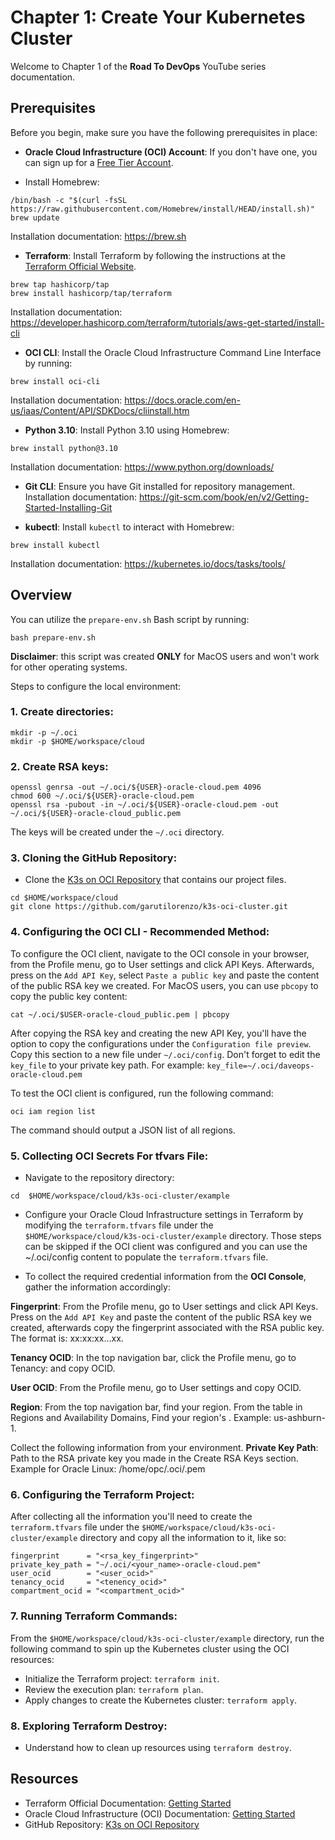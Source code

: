# Chapter 1: Create Your Kubernetes Cluster

Welcome to Chapter 1 of the **Road To DevOps** YouTube series documentation.
## Prerequisites

Before you begin, make sure you have the following prerequisites in place:

- **Oracle Cloud Infrastructure (OCI) Account**: If you don't have one, you can sign up for a [Free Tier Account](https://www.oracle.com/cloud/free/).

- Install Homebrew:
```
/bin/bash -c "$(curl -fsSL https://raw.githubusercontent.com/Homebrew/install/HEAD/install.sh)"
brew update
```
Installation documentation: https://brew.sh

- **Terraform**: Install Terraform by following the instructions at the [Terraform Official Website](https://www.terraform.io).
```
brew tap hashicorp/tap
brew install hashicorp/tap/terraform
```
Installation documentation: https://developer.hashicorp.com/terraform/tutorials/aws-get-started/install-cli

- **OCI CLI**: Install the Oracle Cloud Infrastructure Command Line Interface by running:
```
brew install oci-cli
```
Installation documentation: https://docs.oracle.com/en-us/iaas/Content/API/SDKDocs/cliinstall.htm

- **Python 3.10**: Install Python 3.10 using Homebrew:
```
brew install python@3.10
```
Installation documentation: https://www.python.org/downloads/

- **Git CLI**: Ensure you have Git installed for repository management.
Installation documentation: https://git-scm.com/book/en/v2/Getting-Started-Installing-Git

- **kubectl**: Install `kubectl` to interact with Homebrew:
```
brew install kubectl
```
Installation documentation: https://kubernetes.io/docs/tasks/tools/
## Overview

You can utilize the `prepare-env.sh` Bash script by running:
```
bash prepare-env.sh
```
**Disclaimer**: this script was created **ONLY** for MacOS users and won't work for other operating systems.

Steps to configure the local environment:
### 1. **Create directories**:
```
mkdir -p ~/.oci
mkdir -p $HOME/workspace/cloud
```

### 2. **Create RSA keys**:
```
openssl genrsa -out ~/.oci/${USER}-oracle-cloud.pem 4096
chmod 600 ~/.oci/${USER}-oracle-cloud.pem
openssl rsa -pubout -in ~/.oci/${USER}-oracle-cloud.pem -out ~/.oci/${USER}-oracle-cloud_public.pem
```
The keys will be created under the `~/.oci` directory.

### 3. **Cloning the GitHub Repository**:
 - Clone the [K3s on OCI Repository](https://github.com/garutilorenzo/k3s-oci-cluster.git) that contains our project files.
```
cd $HOME/workspace/cloud
git clone https://github.com/garutilorenzo/k3s-oci-cluster.git
```
### 4. **Configuring the OCI CLI - Recommended Method**:
To configure the OCI client, navigate to the OCI console in your browser, from the Profile menu, go to User settings and click API Keys.
Afterwards, press on the `Add API Key`, select `Paste a public key` and paste the content of the public RSA key we created.
For MacOS users, you can use `pbcopy` to copy the public key content:
```
cat ~/.oci/$USER-oracle-cloud_public.pem | pbcopy
```

After copying the RSA key and creating the new API Key, you'll have the option to copy the configurations under the `Configuration file preview`.
Copy this section to a new file under `~/.oci/config`. Don't forget to edit the `key_file` to your private key path.
For example:
`key_file=~/.oci/daveops-oracle-cloud.pem`

To test the OCI client is configured, run the following command:
```
oci iam region list
```

The command should output a JSON list of all regions.

### 5. **Collecting OCI Secrets For tfvars File**:
 - Navigate to the repository directory:
```
cd  $HOME/workspace/cloud/k3s-oci-cluster/example
```
 - Configure your Oracle Cloud Infrastructure settings in Terraform by modifying the `terraform.tfvars` file under the `$HOME/workspace/cloud/k3s-oci-cluster/example` directory.
Those steps can be skipped if the OCI client was configured and you can use the ~/.oci/config content to populate the `terraform.tfvars` file.

- To collect the required credential information from the **OCI Console**, gather the information accordingly:

**Fingerprint**: <fingerprint>
From the Profile menu, go to User settings and click API Keys.
Press on the `Add API Key` and paste the content of the public RSA key we created, afterwards copy the fingerprint associated with the RSA public key. 
The format is: xx:xx:xx...xx.

**Tenancy OCID**: <tenancy-ocid>
In the top navigation bar, click the Profile menu, go to Tenancy: <your-tenancy> and copy OCID.

**User OCID**: <user-ocid>
From the Profile menu, go to User settings and copy OCID.

**Region**: <region-identifier>
From the top navigation bar, find your region.
From the table in Regions and Availability Domains, Find your region's <region-identifier>. Example: us-ashburn-1.

Collect the following information from your environment.
**Private Key Path**: <rsa-private-key-path>
Path to the RSA private key you made in the Create RSA Keys section.
Example for Oracle Linux: /home/opc/.oci/<your-rsa-key-name>.pem

### 6. **Configuring the Terraform Project**:
After collecting all the information you'll need to create the `terraform.tfvars` file under the `$HOME/workspace/cloud/k3s-oci-cluster/example` directory and copy all the information to it, like so:
```
fingerprint      = "<rsa_key_fingerprint>"
private_key_path = "~/.oci/<your_name>-oracle-cloud.pem"
user_ocid        = "<user_ocid>"
tenancy_ocid     = "<tenency_ocid>"
compartment_ocid = "<compartment_ocid>"
```

### 7. **Running Terraform Commands**:
From the `$HOME/workspace/cloud/k3s-oci-cluster/example` directory, run the following command to spin up the Kubernetes cluster using the OCI resources:
 - Initialize the Terraform project: `terraform init`.
 - Review the execution plan: `terraform plan`.
 - Apply changes to create the Kubernetes cluster: `terraform apply`.

### 8. **Exploring Terraform Destroy**:
 - Understand how to clean up resources using `terraform destroy`.

## Resources

- Terraform Official Documentation: [Getting Started](https://learn.hashicorp.com/tutorials/terraform/aws-build?in=terraform/aws-get-started)
- Oracle Cloud Infrastructure (OCI) Documentation: [Getting Started](https://docs.oracle.com/en-us/iaas/Content/GSG/Concepts/baremetalintro.htm)
- GitHub Repository: [K3s on OCI Repository](https://github.com/garutilorenzo/k3s-oci-cluster.git)
